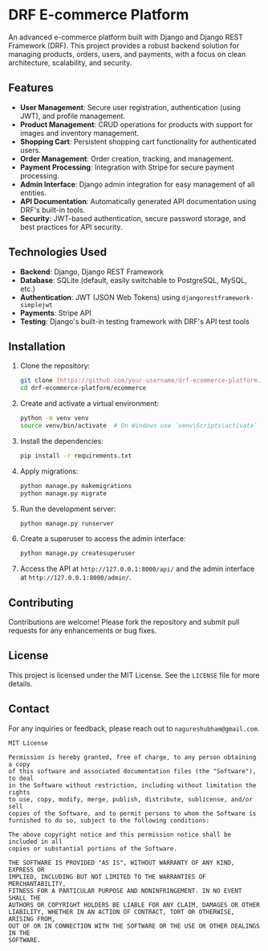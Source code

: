# DRF E-commerce Platform

An advanced e-commerce platform built with Django and Django REST Framework (DRF). This project provides a robust backend solution for managing products, orders, users, and payments, with a focus on clean architecture, scalability, and security.

## Features

- **User Management**: Secure user registration, authentication (using JWT), and profile management.
- **Product Management**: CRUD operations for products with support for images and inventory management.
- **Shopping Cart**: Persistent shopping cart functionality for authenticated users.
- **Order Management**: Order creation, tracking, and management.
- **Payment Processing**: Integration with Stripe for secure payment processing.
- **Admin Interface**: Django admin integration for easy management of all entities.
- **API Documentation**: Automatically generated API documentation using DRF's built-in tools.
- **Security**: JWT-based authentication, secure password storage, and best practices for API security.

## Technologies Used

- **Backend**: Django, Django REST Framework
- **Database**: SQLite (default, easily switchable to PostgreSQL, MySQL, etc.)
- **Authentication**: JWT (JSON Web Tokens) using `djangorestframework-simplejwt`
- **Payments**: Stripe API
- **Testing**: Django's built-in testing framework with DRF's API test tools

## Installation

1. Clone the repository:
   ```bash
   git clone [https://github.com/your-username/drf-ecommerce-platform.git](https://github.com/ShubhamNagure/drf-ecommerce-platform.git)
   cd drf-ecommerce-platform/ecommerce
   ```

2. Create and activate a virtual environment:
   ```bash
   python -m venv venv
   source venv/bin/activate  # On Windows use `venv\Scripts\activate`
   ```

3. Install the dependencies:
   ```bash
   pip install -r requirements.txt
   ```

4. Apply migrations:
   ```bash
   python manage.py makemigrations
   python manage.py migrate
   ```

5. Run the development server:
   ```bash
   python manage.py runserver
   ```

6. Create a superuser to access the admin interface:
   ```bash
   python manage.py createsuperuser
   ```

7. Access the API at `http://127.0.0.1:8000/api/` and the admin interface at `http://127.0.0.1:8000/admin/`.

## Contributing

Contributions are welcome! Please fork the repository and submit pull requests for any enhancements or bug fixes.

## License

This project is licensed under the MIT License. See the `LICENSE` file for more details.

## Contact

For any inquiries or feedback, please reach out to `nagureshubham@gmail.com`.


   ```plaintext
   MIT License

   Permission is hereby granted, free of charge, to any person obtaining a copy
   of this software and associated documentation files (the "Software"), to deal
   in the Software without restriction, including without limitation the rights
   to use, copy, modify, merge, publish, distribute, sublicense, and/or sell
   copies of the Software, and to permit persons to whom the Software is
   furnished to do so, subject to the following conditions:

   The above copyright notice and this permission notice shall be included in all
   copies or substantial portions of the Software.

   THE SOFTWARE IS PROVIDED "AS IS", WITHOUT WARRANTY OF ANY KIND, EXPRESS OR
   IMPLIED, INCLUDING BUT NOT LIMITED TO THE WARRANTIES OF MERCHANTABILITY,
   FITNESS FOR A PARTICULAR PURPOSE AND NONINFRINGEMENT. IN NO EVENT SHALL THE
   AUTHORS OR COPYRIGHT HOLDERS BE LIABLE FOR ANY CLAIM, DAMAGES OR OTHER
   LIABILITY, WHETHER IN AN ACTION OF CONTRACT, TORT OR OTHERWISE, ARISING FROM,
   OUT OF OR IN CONNECTION WITH THE SOFTWARE OR THE USE OR OTHER DEALINGS IN THE
   SOFTWARE.


